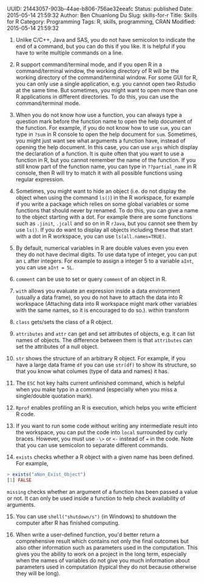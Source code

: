 UUID: 21443057-903b-44ae-b806-756ae32eeafc
Status: published
Date: 2015-05-14 21:59:32
Author: Ben Chuanlong Du
Slug: skills-for-r
Title: Skills for R
Category: Programming
Tags: R, skills, programming, CRAN
Modified: 2015-05-14 21:59:32


1. Unlike C/C++, Java and SAS, 
you do not have semicolon to indicate the end of a command, 
but you can do this if you like. 
It is helpful if you have to write multiple commands on a line.

2. R support command/terminal mode, 
and if you open R in a command/terminal window, 
the working directory of R will be the working directory of the command/terminal window. 
For some GUI for R, 
you can only use a single application, 
e.g. you cannot open two Rstudio at the same time. 
But sometimes, 
you might want to open more than one R applications in different directories. 
To do this, 
you can use the command/terminal mode.

3. When you do not know how use a function, 
you can always type a question mark 
before the function name to open the help document of the function. 
For example, 
if you do not know how to use `sum`, 
you can type in `?sum` in R console to open the help document for `sum`.
Sometimes, 
you might just want see what arguments a function have,
instead of opening the help document. 
In this case, 
you can use `args` which display the declaration of a function. 
It is quite often that you want to use a function in R, 
but you cannot remember the name of the function. 
If you still know part of the function name, 
you can type in `??partial_name` in R console, 
then R will try to match it with all possible functions using regular expression.

4. Sometimes, 
you might want to hide an object 
(i.e. do not display the object when using the command `ls()`) in the R workspace, 
for example if you write a package
which relies on some global variables or some functions that should never by renamed. 
To do this, 
you can give a name to the object starting with a dot. 
For example there are some functions such as `.jinit`, `.jcall` and so on in R `rJava`, 
but you cannot see them by use `ls()`. 
If you do want to display all objects including these that start with a dot in R workspace, 
you can use `ls(all.names=TRUE)`.

5. By default, 
numerical variables in R are double values 
even you even they do not have decimal digits. 
To use data type of integer, 
you can put an `L` after integers. 
For example to assign a integer 5 to a variable `aInt`, 
you can use `aInt = 5L`.

6. `comment` can be use to set or query `comment` of an object in R.

7. `with` allows you evaluate an expression 
inside a data environment (usually a data frame), 
so you do not have to attach the data into R workspace 
(Attaching data into R workspace might mark other variables with the same names, 
so it is encouraged to do so.). 
within transform 

8. `class` gets/sets the class of a R object.

9. `attributes` and `attr` can get and set attributes of objects, 
e.g.  it can list names of objects. 
The difference between them is that `attributes` can set the attributes of a null object.

10. `str` shows the structure of an arbitrary R object. 
For example, 
if you have a large data frame `df` you can use `str(df)` to show its structure, 
so that you know what columes (type of data and names) it has.

11. The `ESC` hot key halts current unfinished command, 
which is helpful when you make typo in a command 
(especially when you miss a single/double quotation mark).

12. `Rprof` enables profiling an R is execution, 
which helps you write efficient R code.

13. If you want to run some code 
without writing any intermediate result into the workspace, 
you can put the code into `local` surrounded by curly braces. 
However, 
you must use `-\>` or `<-` instead of `=` in the code. 
Note that you can use semicolon to separate different commands.

14. `exists` checks whether a R object with a given name has been defined. 
For example,
```R
> exists("aNon_Exist_Object")
[1] FALSE
```
`missing` checks whether an argument of a function has been passed a value or not. 
It can only be used inside a function to help check availability of arguments.

15. You can use `shell("shutdown/s")` (in Windows) 
to shutdown the computer after R has finished computing.

16. When write a user-defined function, 
you'd better return a comprehensive result 
which contains not only the final outcomes 
but also other information such as parameters used in the computation.
This gives you the ability to work on a project in the long term,
especially when the names of variables do not give you much information 
about parameters used in computation 
(typical they do not because otherwise they will be long).


